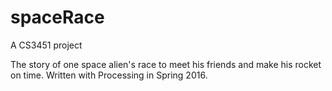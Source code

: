 # spaceRace
A CS3451 project

The story of one space alien's race to meet his friends and make his rocket on time. Written with Processing in Spring 2016.
